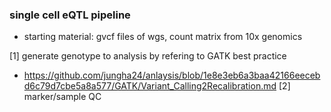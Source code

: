 ### single cell eQTL pipeline
- starting material: gvcf files of wgs, count matrix from 10x genomics

[1] generate genotype to analysis by refering to GATK best practice
- https://github.com/jungha24/anlaysis/blob/1e8e3eb6a3baa42166eecebd6c79d7cbe5a8a577/GATK/Variant_Calling2Recalibration.md
[2] marker/sample QC



